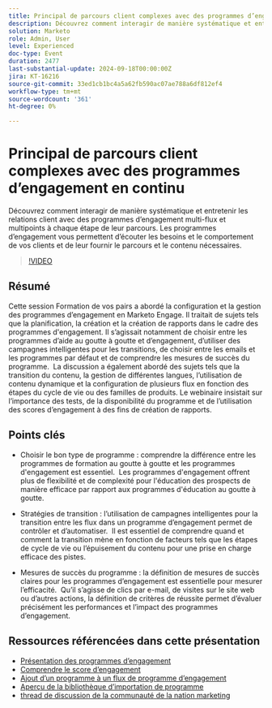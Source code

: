 ```yaml
---
title: Principal de parcours client complexes avec des programmes d’engagement en continu
description: Découvrez comment interagir de manière systématique et entretenir les relations client avec des programmes d’engagement multi-flux et multipoints à chaque étape de leur parcours. Les programmes d’engagement vous permettent d’écouter les besoins et le comportement de vos clients et de leur fournir le parcours et le contenu nécessaires.
solution: Marketo
role: Admin, User
level: Experienced
doc-type: Event
duration: 2477
last-substantial-update: 2024-09-18T00:00:00Z
jira: KT-16216
source-git-commit: 33ed1cb1bc4a5a62fb590ac07ae788a6df812ef4
workflow-type: tm+mt
source-wordcount: '361'
ht-degree: 0%

---
```



# Principal de parcours client complexes avec des programmes d’engagement en continu

Découvrez comment interagir de manière systématique et entretenir les relations client avec des programmes d’engagement multi-flux et multipoints à chaque étape de leur parcours. Les programmes d’engagement vous permettent d’écouter les besoins et le comportement de vos clients et de leur fournir le parcours et le contenu nécessaires.

>[!VIDEO](https://video.tv.adobe.com/v/3434490/?learn=on)

## Résumé

Cette session Formation de vos pairs a abordé la configuration et la gestion des programmes d’engagement en Marketo Engage. Il traitait de sujets tels que la planification, la création et la création de rapports dans le cadre des programmes d&#39;engagement. Il s’agissait notamment de choisir entre les programmes d’aide au goutte à goutte et d’engagement, d’utiliser des campagnes intelligentes pour les transitions, de choisir entre les emails et les programmes par défaut et de comprendre les mesures de succès du programme. &#x200B; La discussion a également abordé des sujets tels que la transition du contenu, la gestion de différentes langues, l’utilisation de contenu dynamique et la configuration de plusieurs flux en fonction des étapes du cycle de vie ou des familles de produits. Le webinaire insistait sur l’importance des tests, de la disponibilité du programme et de l’utilisation des scores d’engagement à des fins de création de rapports. &#x200B;

## Points clés

* Choisir le bon type de programme : comprendre la différence entre les programmes de formation au goutte à goutte et les programmes d&#39;engagement est essentiel. &#x200B; Les programmes d&#39;engagement offrent plus de flexibilité et de complexité pour l&#39;éducation des prospects de manière efficace par rapport aux programmes d&#39;éducation au goutte à goutte. &#x200B;

* Stratégies de transition : l’utilisation de campagnes intelligentes pour la transition entre les flux dans un programme d’engagement permet de contrôler et d’automatiser. &#x200B; Il est essentiel de comprendre quand et comment la transition mène en fonction de facteurs tels que les étapes de cycle de vie ou l’épuisement du contenu pour une prise en charge efficace des pistes.

* Mesures de succès du programme : la définition de mesures de succès claires pour les programmes d’engagement est essentielle pour mesurer l’efficacité. &#x200B; Qu’il s’agisse de clics par e-mail, de visites sur le site web ou d’autres actions, la définition de critères de réussite permet d’évaluer précisément les performances et l’impact des programmes d’engagement. &#x200B;

## Ressources référencées dans cette présentation

* [Présentation des programmes d’engagement](https://experienceleague.adobe.com/en/docs/marketo/using/product-docs/email-marketing/drip-nurturing/creating-an-engagement-program/understanding-engagement-programs)
* [Comprendre le score d’engagement](https://experienceleague.adobe.com/en/docs/marketo/using/product-docs/email-marketing/drip-nurturing/reports-and-notifications/understanding-the-engagement-score)
* [Ajout d’un programme à un flux de programme d’engagement](https://experienceleague.adobe.com/en/docs/marketo/using/product-docs/email-marketing/drip-nurturing/creating-an-engagement-program/adding-a-program-to-an-engagement-program-stream)
* [Aperçu de la bibliothèque d’importation de programme](https://experienceleague.adobe.com/en/docs/marketo/using/product-docs/core-marketo-concepts/programs/program-library/program-import-library-overview)
* [thread de discussion de la communauté de la nation marketing](https://nation.marketo.com/t5/product-discussions/sept-17-webinar-learn-from-your-peers-master-complex-customer/td-p/352582)
